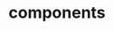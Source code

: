 <!-- Space: Projects -->
<!-- Parent: ZshCore -->
<!-- Title: Components ZshCore -->
<!-- Label: ZshCore -->
<!-- Label: Project -->
<!-- Label: Components -->
<!-- Include: disclaimer.md -->
<!-- Include: ac:toc -->

# components
